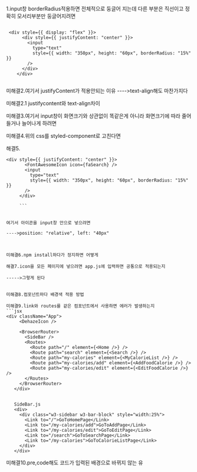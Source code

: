 1.input창 borderRadius적용하면 전체적으로 둥글어 지는데 다른 부분은 직선이고 정확히 모서리부분만 둥글어지려면

```

 <div style={{ display: "flex" }}>
      <div style={{ justifyContent: "center" }}>
        <input
          type="text"
          style={{ width: "350px", height: "60px", borderRadius: "15%" }}
        />
      </div>
    </div>
    
```

 미해결2.여기서 justifyContent가 적용안되는 이유
 ---->text-align해도 마찬가지다
 
 미해결2.1 justifycontent와 text-align차이
 
 
 
 미해결3.여기서 input창이 화면크기와 상관없이 똑같은게 아니라 화면크기에 따라 줄어들거나 늘어나게 하려면
 
 미해결4.위의 css를 styled-component로 고친다면
 
 해결5.
 ```
 <div style={{ justifyContent: "center" }}>
        <FontAwesomeIcon icon={faSearch} />
        <input
          type="text"
          style={{ width: "350px", height: "60px", borderRadius: "15%" }}
        />
      </div>
      
      ```
      
      
여기서 아이콘을 input창 안으로 넣으려면

---->position: "relative", left: "40px"



미해결6.npm install하다가 정지하면 어떻게

해결7.icon을 모든 페이지에 넣으려면 app.js에 입력하면 공통으로 적용되는지

----->그렇게 된다


미해결8.컴포넌트마다 배경색 적용 방법

미해결9.link와 routes를 같은 컴포넌트에서 사용하면 에러가 발생하는지
```jsx
<div className="App">
      <DehazeIcon />

      <BrowserRouter>
        <SideBar />
        <Routes>
          <Route path="/" element={<Home />} />
          <Route path="search" element={<Search />} />
          <Route path="my-calories" element={<MyCalorieList />} />
          <Route path="my-calories/add" element={<AddFoodCalorie />} />
          <Route path="my-calories/edit" element={<EditFoodCalorie />} />
        </Routes>
      </BrowserRouter>
    </div>
    
    
    SideBar.js
    <div>
      <div class="w3-sidebar w3-bar-block" style="width:25%">
        <Link to="/">GoToHomePage</Link>
        <Link to="/my-calories/add">GoToAddPage</Link>
        <Link to="/my-calories/edit">GoToEditPage</Link>
        <Link to="/search">GoToSearchPage</Link>
        <Link to="/my-calories">GoToCalorieListPage</Link>
      </div>
    </div>
  ```
미해결10.pre,code해도 코드가 입력된 배경으로 바뀌지 않는 유
